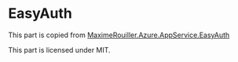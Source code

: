 # EasyAuth

This part is copied from [MaximeRouiller.Azure.AppService.EasyAuth](https://github.com/MaximRouiller/MaximeRouiller.Azure.AppService.EasyAuth)

This part is licensed under MIT.
